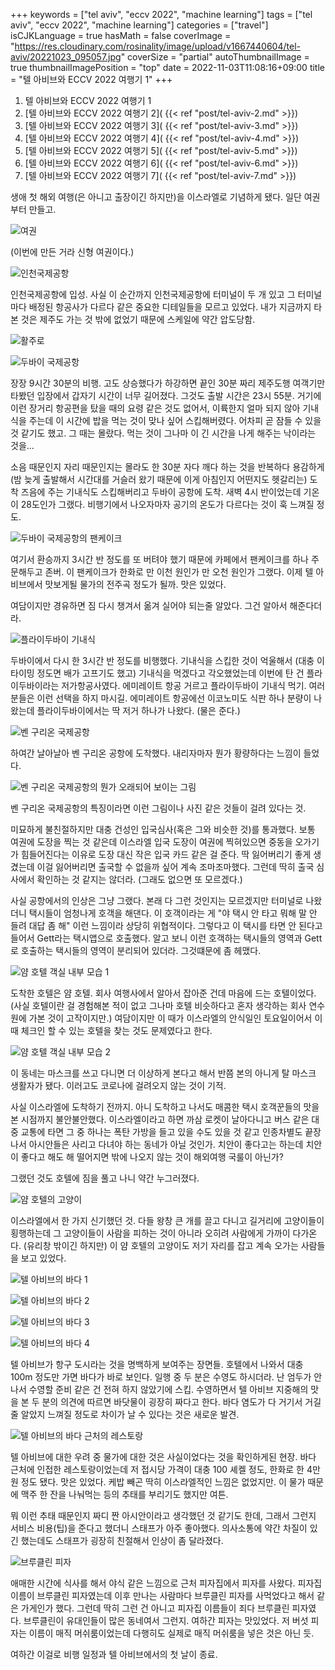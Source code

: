 +++
keywords = ["tel aviv", "eccv 2022", "machine learning"]
tags = ["tel aviv", "eccv 2022", "machine learning"]
categories = ["travel"]
isCJKLanguage = true
hasMath = false
coverImage = "https://res.cloudinary.com/rosinality/image/upload/v1667440604/tel-aviv/20221023_095057.jpg"
coverSize = "partial"
autoThumbnailImage = true
thumbnailImagePosition = "top"
date = 2022-11-03T11:08:16+09:00
title = "텔 아비브와 ECCV 2022 여행기 1"
+++

1. 텔 아비브와 ECCV 2022 여행기 1
2. [텔 아비브와 ECCV 2022 여행기 2]( {{< ref "post/tel-aviv-2.md" >}})
3. [텔 아비브와 ECCV 2022 여행기 3]( {{< ref "post/tel-aviv-3.md" >}})
4. [텔 아비브와 ECCV 2022 여행기 4]( {{< ref "post/tel-aviv-4.md" >}})
5. [텔 아비브와 ECCV 2022 여행기 5]( {{< ref "post/tel-aviv-5.md" >}})
6. [텔 아비브와 ECCV 2022 여행기 6]( {{< ref "post/tel-aviv-6.md" >}})
7. [텔 아비브와 ECCV 2022 여행기 7]( {{< ref "post/tel-aviv-7.md" >}})

<!--start-summary-->

생애 첫 해외 여행(은 아니고 출장이긴 하지만)을 이스라엘로 기념하게 됐다. 일단 여권부터 만들고.

![여권](https://res.cloudinary.com/rosinality/image/upload/c_scale,h_0.5/v1667528721/tel-aviv/add-1.jpg)

(이번에 만든 거라 신형 여권이다.)

![인천국제공항](https://res.cloudinary.com/rosinality/image/upload/c_scale,h_0.5/v1667528721/tel-aviv/20221021_211012.jpg)

인천국제공항에 입성. 사실 이 순간까지 인천국제공항에 터미널이 두 개 있고 그 터미널마다 배정된 항공사가 다르다 같은 중요한 디테일들을 모르고 있었다. 내가 지금까지 타본 것은 제주도 가는 것 밖에 없었기 때문에 스케일에 약간 압도당함.

![활주로](https://res.cloudinary.com/rosinality/image/upload/c_scale,h_0.5/v1667528721/tel-aviv/20221021_233430.jpg)

![두바이 국제공항](https://res.cloudinary.com/rosinality/image/upload/c_scale,h_0.5/v1667528721/tel-aviv/20221022_044046.jpg)

장장 9시간 30분의 비행. 고도 상승했다가 하강하면 끝인 30분 짜리 제주도행 여객기만 타봤던 입장에서 갑자기 시간이 너무 길어졌다. 그것도 출발 시간은 23시 55분. 거기에 이런 장거리 항공편을 탔을 때의 요령 같은 것도 없어서, 이륙한지 얼마 되지 않아 기내식을 주는데 이 시간에 밥을 먹는 것이 맞나 싶어 스킵해버렸다. 어차피 곧 잠들 수 있을 것 같기도 했고. 그 때는 몰랐다. 먹는 것이 그나마 이 긴 시간을 나게 해주는 낙이라는 것을...

소음 때문인지 자리 때문인지는 몰라도 한 30분 자다 깨다 하는 것을 반복하다 용감하게 (밤 늦게 출발해서 시간대를 거슬러 왔기 때문에 이게 아침인지 어떤지도 헷갈리는) 도착 즈음에 주는 기내식도 스킵해버리고 두바이 공항에 도착. 새벽 4시 반이었는데 기온이 28도인가 그랬다. 비행기에서 나오자마자 공기의 온도가 다르다는 것이 훅 느껴질 정도.

![두바이 국제공항의 팬케이크](https://res.cloudinary.com/rosinality/image/upload/c_scale,h_0.5/v1667528721/tel-aviv/20221022_052001.jpg)

여기서 환승까지 3시간 반 정도를 또 버텨야 했기 때문에 카페에서 팬케이크를 하나 주문해두고 존버. 이 팬케이크가 한화로 만 이천 원인가 만 오천 원인가 그랬다. 이제 텔 아비브에서 맛보게될 물가의 전주곡 정도가 될까. 맛은 있었다.

여담이지만 경유하면 짐 다시 챙겨서 옮겨 실어야 되는줄 알았다. 그건 알아서 해준다더라.

![플라이두바이 기내식](https://res.cloudinary.com/rosinality/image/upload/c_scale,h_0.5/v1667528721/tel-aviv/20221022_110329.jpg)

두바이에서 다시 한 3시간 반 정도를 비행했다. 기내식을 스킵한 것이 억울해서 (대충 이 타이밍 정도면 배가 고프기도 했고) 기내식을 먹겠다고 각오했었는데 이번에 탄 건 플라이두바이라는 저가항공사였다. 에미레이트 항공 거르고 플라이두바이 기내식 먹기. 여러분들은 이런 선택을 하지 마시길. 에미레이트 항공에선 이코노미도 식판 하나 분량이 나왔는데 플라이두바이에서는 딱 저거 하나가 나왔다. (물은 준다.)

![벤 구리온 국제공항](https://res.cloudinary.com/rosinality/image/upload/c_scale,h_0.5/v1667528721/tel-aviv/20221022_124907.jpg)

하여간 날아날아 벤 구리온 공항에 도착했다. 내리자마자 뭔가 황량하다는 느낌이 들었다.

![벤 구리온 국제공항의 뭔가 오래되어 보이는 그림](https://res.cloudinary.com/rosinality/image/upload/c_scale,h_0.5/v1667528721/tel-aviv/20221022_125611.jpg)

벤 구리온 국제공항의 특징이라면 이런 그림이나 사진 같은 것들이 걸려 있다는 것.

미묘하게 불친절하지만 대충 건성인 입국심사(혹은 그와 비슷한 것)를 통과했다. 보통 여권에 도장을 찍는 것 같은데 이스라엘 입국 도장이 여권에 찍혀있으면 중동을 오가기가 힘들어진다는 이유로 도장 대신 작은 입국 카드 같은 걸 준다. 딱 잃어버리기 좋게 생겼는데 이걸 잃어버리면 출국할 수 없을까 싶어 계속 조마조마했다. 그런데 딱히 출국 심사에서 확인하는 것 같지는 않더라. (그래도 없으면 또 모르겠다.)

사실 공항에서의 인상은 그냥 그랬다. 본래 다 그런 것인지는 모르겠지만 터미널로 나왔더니 택시들이 엄청나게 호객을 해댄다. 이 호객이라는 게 "야 택시 안 타고 뭐해 말 안 들려 대답 좀 해" 이런 느낌이라 상당히 위협적이다. 그렇다고 이 택시를 타면 안 된다고 들어서 Gett라는 택시앱으로 호출했다. 알고 보니 이런 호객하는 택시들의 영역과 Gett로 호출하는 택시들의 영역이 분리되어 있더라. 그것떄문에 좀 헤맸다.

![얌 호텔 객실 내부 모습 1](https://res.cloudinary.com/rosinality/image/upload/c_scale,h_0.5/v1667528721/tel-aviv/20221022_141307.jpg)

도착한 호텔은 얌 호텔. 회사 여행사에서 알아서 잡아준 건데 마음에 드는 호텔이었다. (사실 호텔이란 걸 경험해본 적이 없고 그나마 호텔 비슷하다고 혼자 생각하는 회사 연수원에 가본 것이 고작이지만.) 여담이지만 이 때가 이스라엘의 안식일인 토요일이어서 이때 체크인 할 수 있는 호텔을 찾는 것도 문제였다고 한다.

![얌 호텔 객실 내부 모습 2](https://res.cloudinary.com/rosinality/image/upload/c_scale,h_0.5/v1667528721/tel-aviv/20221022_141318.jpg)

이 동네는 마스크를 쓰고 다니면 더 이상하게 본다고 해서 반쯤 본의 아니게 탈 마스크 생활자가 됐다. 이러고도 코로나에 걸려오지 않는 것이 기적.

사실 이스라엘에 도착하기 전까지. 아니 도착하고 나서도 매콤한 택시 호객꾼들의 맛을 본 시점까지 불안불안했다. 이스라엘이라고 하면 까삼 로켓이 날아다니고 버스 같은 대중 교통에 타면 그 중 하나는 폭탄 가방을 들고 있을 수도 있을 것 같고 인종차별도 끝장나서 아시안들은 사리고 다녀야 하는 동네가 아닐 것인가. 치안이 좋다고는 하는데 치안이 좋다고 해도 해 떨어지면 밖에 나오지 않는 것이 해외여행 국룰이 아닌가?

그랬던 것도 호텔에 짐을 풀고 나니 약간 누그러졌다.

![얌 호텔의 고양이](https://res.cloudinary.com/rosinality/image/upload/c_scale,h_0.5/v1667528721/tel-aviv/20221022_153554.jpg)

이스라엘에서 한 가지 신기했던 것. 다들 왕창 큰 개를 끌고 다니고 길거리에 고양이들이 횡행하는데 그 고양이들이 사람을 피하는 것이 아니라 오히려 사람에게 가까이 다가온다. (유리창 밖이긴 하지만) 이 얌 호텔의 고양이도 저기 자리를 잡고 계속 오가는 사람들을 보고 있었다.

![텔 아비브의 바다 1](https://res.cloudinary.com/rosinality/image/upload/c_scale,h_0.5/v1667528721/tel-aviv/20221022_155150.jpg)

![텔 아비브의 바다 2](https://res.cloudinary.com/rosinality/image/upload/c_scale,h_0.5/v1667528721/tel-aviv/20221022_155150-Edit.jpg)

![텔 아비브의 바다 3](https://res.cloudinary.com/rosinality/image/upload/c_scale,h_0.5/v1667528721/tel-aviv/20221022_155551.jpg)

![텔 아비브의 바다 4](https://res.cloudinary.com/rosinality/image/upload/c_scale,h_0.5/v1667528721/tel-aviv/20221022_161825.jpg)

텔 아비브가 항구 도시라는 것을 명백하게 보여주는 장면들. 호텔에서 나와서 대충 100m 정도만 가면 바다가 바로 보인다. 일행 중 두 분은 수영도 하시더라. 난 엄두가 안 나서 수영할 준비 같은 건 전혀 하지 않았기에 스킵. 수영하면서 텔 아비브 지중해의 맛을 본 두 분의 의견에 따르면 바닷물이 굉장히 짜다고 한다. 바다 염도가 다 거기서 거길줄 알았지 느껴질 정도로 차이가 날 수 있다는 것은 새로운 발견.

![텔 아비브의 바다 근처의 레스토랑](https://res.cloudinary.com/rosinality/image/upload/c_scale,h_0.5/v1667528721/tel-aviv/20221022_164105.jpg)

텔 아비브에 대한 우려 중 물가에 대한 것은 사실이었다는 것을 확인하게된 현장. 바다 근처에 인접한 레스토랑이었는데 저 접시당 가격이 대충 100 셰켈 정도, 한화로 한 4만 원 정도 됐다. 맛은 있었다. 케밥 빼곤 딱히 이스라엘적인 느낌은 없었지만. 이 물가 때문에 맥주 한 잔을 나눠먹는 등의 추태를 부리기도 했지만 여튼.

뭐 이런 추태 때문인지 짜디 짠 아시안이라고 생각했던 것 같기도 한데, 그래서 그런지 서비스 비용(팁)을 준다고 했더니 스태프가 아주 좋아했다. 의사소통에 약간 차질이 있긴 했는데도 스태프가 굉장히 친절해서 인상이 좀 달라졌다.

![브루클린 피자](https://res.cloudinary.com/rosinality/image/upload/c_scale,h_0.5/v1667528721/tel-aviv/20221022_190931.jpg)

애매한 시간에 식사를 해서 야식 같은 느낌으로 근처 피자집에서 피자를 사왔다. 피자집 이름이 브루클린 피자였는데 이후 만나는 사람마다 브루클린 피자를 사먹었다고 해서 같은 가게인가 했다. 그런데 딱히 그런 건 아니고 피자집 이름들이 죄다 브루클린 피자였다. 브루클린이 유대인들이 많은 동네여서 그런지. 여하간 피자는 맛있었다. 저 버섯 피자는 이름이 매직 머쉬룸이었는데 다행히도 실제로 매직 머쉬룸을 넣은 것은 아닌 듯.

여하간 이걸로 비행 일정과 텔 아비브에서의 첫 날이 종료.